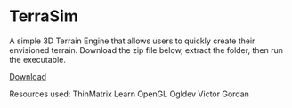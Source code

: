 # TerraSim

A simple 3D Terrain Engine that allows users to quickly create their envisioned terrain.
Download the zip file below, extract the folder, then run the executable.

[Download](https://github.com/tliang3612/TerraSim/raw/master/Release.zip)

Resources used:
ThinMatrix
Learn OpenGL
Ogldev
Victor Gordan

